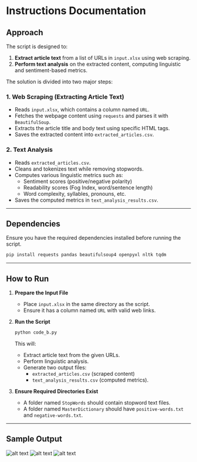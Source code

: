# **Instructions Documentation**

## **Approach**
The script is designed to:
1. **Extract article text** from a list of URLs in `input.xlsx` using web scraping.
2. **Perform text analysis** on the extracted content, computing linguistic and sentiment-based metrics.

The solution is divided into two major steps:

### **1. Web Scraping (Extracting Article Text)**
- Reads `input.xlsx`, which contains a column named `URL`.
- Fetches the webpage content using `requests` and parses it with `BeautifulSoup`.
- Extracts the article title and body text using specific HTML tags.
- Saves the extracted content into `extracted_articles.csv`.

### **2. Text Analysis**
- Reads `extracted_articles.csv`.
- Cleans and tokenizes text while removing stopwords.
- Computes various linguistic metrics such as:
  - Sentiment scores (positive/negative polarity)
  - Readability scores (Fog Index, word/sentence length)
  - Word complexity, syllables, pronouns, etc.
- Saves the computed metrics in `text_analysis_results.csv`.

---

## **Dependencies**
Ensure you have the required dependencies installed before running the script.

```bash
pip install requests pandas beautifulsoup4 openpyxl nltk tqdm
```

---

## **How to Run**
1. **Prepare the Input File**
   - Place `input.xlsx` in the same directory as the script.
   - Ensure it has a column named `URL` with valid web links.

2. **Run the Script**
   ```bash
   python code_b.py
   ```
   This will:
   - Extract article text from the given URLs.
   - Perform linguistic analysis.
   - Generate two output files:
     - `extracted_articles.csv` (scraped content)
     - `text_analysis_results.csv` (computed metrics).

3. **Ensure Required Directories Exist**
   - A folder named `StopWords` should contain stopword text files.
   - A folder named `MasterDictionary` should have `positive-words.txt` and `negative-words.txt`.

---
## Sample Output
![alt text](https://github.com/gaganchapa/rag_black_coffer/blob/main/bl.png)
![alt text](https://github.com/gaganchapa/rag_black_coffer/blob/main/bl2.png)
![alt text](https://github.com/gaganchapa/rag_black_coffer/blob/main/bl3.png)





